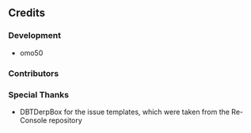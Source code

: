 ## Credits

### Development
- omo50

### Contributors

### Special Thanks
- DBTDerpBox for the issue templates, which were taken from the Re-Console repository